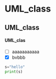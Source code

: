 # UML_class
## UML_class
#### UML_clas
- [ ] aaaaaaaaaaa
- [x] bvbbb
```Python
s="hello"
print(s)
```
